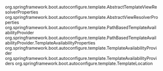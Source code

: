 org.springframework.boot.autoconfigure.template.AbstractTemplateViewResolverProperties
org.springframework.boot.autoconfigure.template.AbstractViewResolverProperties
org.springframework.boot.autoconfigure.template.PathBasedTemplateAvailabilityProvider
org.springframework.boot.autoconfigure.template.PathBasedTemplateAvailabilityProvider.TemplateAvailabilityProperties
org.springframework.boot.autoconfigure.template.TemplateAvailabilityProvider
org.springframework.boot.autoconfigure.template.TemplateAvailabilityProviders
org.springframework.boot.autoconfigure.template.TemplateLocation